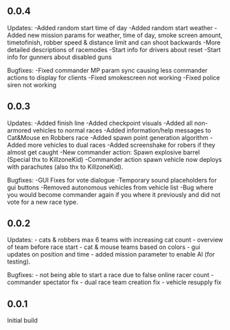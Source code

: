 ## 0.0.4
Updates:
	-Added random start time of day
	-Added random start weather
	-Added new mission params for weather, time of day, smoke screen amount, timetofinish, robber speed & distance limit and can shoot backwards
	-More detailed descriptions of racemodes
	-Start info for drivers about reset
	-Start info for gunners about disabled guns
	
Bugfixes:
	-Fixed commander MP param sync causing less commander actions to display for clients
	-Fixed smokescreen not working
	-Fixed police siren not working
	
## 0.0.3
Updates:
	-Added finish line
	-Added checkpoint visuals
	-Added all non-armored vehicles to normal races
	-Added information/help messages to Cat&Mouse en Robbers race
	-Added spawn point generation algorithm
	-Added more vehicles to dual races
	-Added screenshake for robers if they almost get caught
	-New commander action: Spawn explosive barrel (Special thx to KillzoneKid)
	-Commander action spawn vehicle now deploys with parachutes (also thx to KillzoneKid).

Bugfixes: 
	-GUI Fixes for vote dialogue
	-Temporary sound placeholders for gui buttons
	-Removed autonomous vehicles from vehicle list
	-Bug where you would become commander again if you where it previously and did not vote for a new race type.

## 0.0.2
Updates:
	- cats & robbers max 6 teams with increasing cat count
	- overview of team before race start
	- cat & mouse teams based on colors
	- gui updates on position and time
	- added mission parameter to enable AI (for testing).

Bugfixes: 
	- not being able to start a race due to false online racer count
	- commander spectator fix
	- dual race team creation fix
	- vehicle resupply fix

## 0.0.1
Initial build